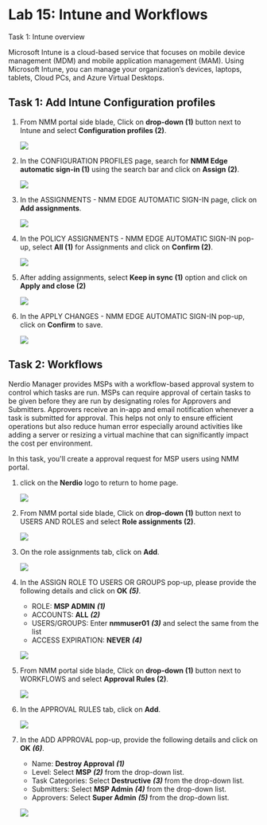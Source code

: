 # Lab 15: Intune and Workflows

Task 1: Intune overview

Microsoft Intune is a cloud-based service that focuses on mobile device management (MDM) and mobile application management (MAM). Using Microsoft Intune, you can manage your organization’s devices, laptops, tablets, Cloud PCs, and Azure Virtual Desktops.

## Task 1: Add Intune Configuration profiles

1. From NMM portal side blade, Click on **drop-down (1)** button next to Intune and select **Configuration profiles (2)**.

   ![](media/snmm8.jpg) 

1. In the CONFIGURATION PROFILES page, search for **NMM Edge automatic sign-in (1)** using the search bar and click on **Assign (2)**.

   ![](media/snmm9.jpg) 

1. In the ASSIGNMENTS - NMM EDGE AUTOMATIC SIGN-IN page, click on **Add assignments**.

   ![](media/snmm10.jpg) 

1. In the POLICY ASSIGNMENTS - NMM EDGE AUTOMATIC SIGN-IN pop-up, select **All (1)** for Assignments and click on **Confirm (2)**.

   ![](media/snmm11.jpg) 

1. After adding assignments, select **Keep in sync (1)** option and click on **Apply and close (2)**

   ![](media/snmm12.jpg) 

1. In the APPLY CHANGES - NMM EDGE AUTOMATIC SIGN-IN pop-up, click on **Confirm** to save. 

   ![](media/snmm13.jpg) 

## Task 2: Workflows 

Nerdio Manager provides MSPs with a workflow-based approval system to control which tasks are run. MSPs can require approval of certain tasks to be given before they are run by designating roles for Approvers and Submitters. Approvers receive an in-app and email notification whenever a task is submitted for approval.  This helps not only to ensure efficient operations but also reduce human error especially around activities like adding a server or resizing a virtual machine that can significantly impact the cost per environment. 

In this task, you'll create a approval request for MSP users using NMM portal.

1. click on the **Nerdio** logo to return to home page.

   ![](media/snmm2.jpg) 

1. From NMM portal side blade, Click on **drop-down (1)** button next to USERS AND ROLES and select **Role assignments (2)**.

   ![](media/snmm14.jpg) 

1. On the role assignments tab, click on **Add**.

   ![](media/snmm15.jpg) 

1. In the ASSIGN ROLE TO USERS OR GROUPS pop-up, please provide the following details and click on **OK** ***(5)***.

   - ROLE: **MSP ADMIN** ***(1)***
   - ACCOUNTS: **ALL** ***(2)***
   - USERS/GROUPS: Enter **nmmuser01** ***(3)*** and select the same from the list
   - ACCESS EXPIRATION: **NEVER** ***(4)***

    ![](media/snmm16.jpg)  

1. From NMM portal side blade, Click on **drop-down (1)** button next to WORKFLOWS and select **Approval Rules (2)**.     

   ![](media/snmm17.jpg)  

1. In the APPROVAL RULES tab, click on **Add**.

   ![](media/snmm18.jpg)  

1. In the ADD APPROVAL pop-up, provide the following details and click on **OK** ***(6)***.

   - Name: **Destroy Approval** ***(1)***
   - Level: Select **MSP** ***(2)*** from the drop-down list.
   - Task Categories: Select **Destructive** ***(3)*** from the drop-down list.
   - Submitters: Select **MSP Admin** ***(4)*** from the drop-down list.
   - Approvers: Select **Super Admin** ***(5)*** from the drop-down list.

   ![](media/snmm19.jpg)  
